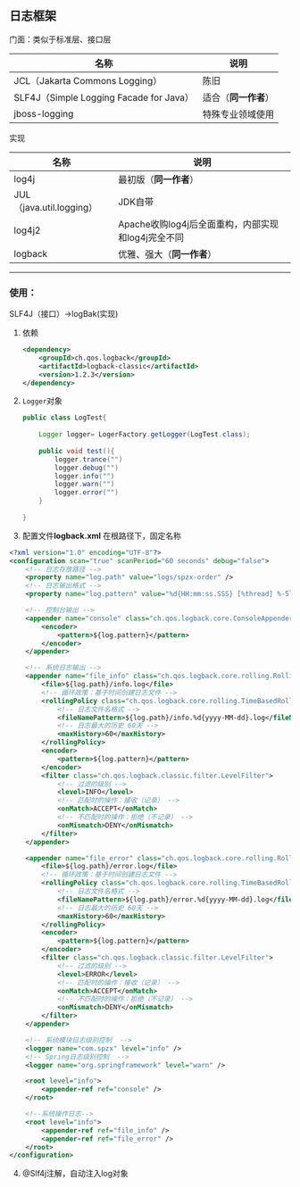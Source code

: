 ## 日志框架

门面：类似于标准层、接口层

| 名称                                    | 说明                 |
| --------------------------------------- | -------------------- |
| JCL（Jakarta Commons Logging）          | 陈旧                 |
| SLF4J（Simple Logging Facade for Java） | 适合（**同一作者**） |
| jboss-logging                           | 特殊专业领域使用     |

实现

| 名称                     | 说明                                               |
| ------------------------ | -------------------------------------------------- |
| log4j                    | 最初版（**同一作者**）                             |
| JUL（java.util.logging） | JDK自带                                            |
| log4j2                   | Apache收购log4j后全面重构，内部实现和log4j完全不同 |
| logback                  | 优雅、强大（**同一作者**）                         |

---

### 使用：

SLF4J（接口）->logBak(实现)



1. 依赖

   ```xml
   <dependency>
       <groupId>ch.qos.logback</groupId>
       <artifactId>logback-classic</artifactId>
       <version>1.2.3</version>
   </dependency>
   ```

2. `Logger`对象

   ```java
   public class LogTest{
       
       Logger logger= LogerFactory.getLogger(LogTest.class);
       
       public void test(){
           logger.trance("")
           logger.debug("")
           logger.info("")
           logger.warn("")
           logger.error("")
       }        
        
   }
   ```

3. 配置文件**logback.xml**  在根路径下，固定名称

```xml
<?xml version="1.0" encoding="UTF-8"?>
<configuration scan="true" scanPeriod="60 seconds" debug="false">
    <!-- 日志存放路径 -->
    <property name="log.path" value="logs/spzx-order" />
    <!-- 日志输出格式 -->
    <property name="log.pattern" value="%d{HH:mm:ss.SSS} [%thread] %-5level %logger{20} - [%method,%line] - %msg%n" />

    <!-- 控制台输出 -->
    <appender name="console" class="ch.qos.logback.core.ConsoleAppender">
        <encoder>
            <pattern>${log.pattern}</pattern>
        </encoder>
    </appender>

    <!-- 系统日志输出 -->
    <appender name="file_info" class="ch.qos.logback.core.rolling.RollingFileAppender">
        <file>${log.path}/info.log</file>
        <!-- 循环政策：基于时间创建日志文件 -->
        <rollingPolicy class="ch.qos.logback.core.rolling.TimeBasedRollingPolicy">
            <!-- 日志文件名格式 -->
            <fileNamePattern>${log.path}/info.%d{yyyy-MM-dd}.log</fileNamePattern>
            <!-- 日志最大的历史 60天 -->
            <maxHistory>60</maxHistory>
        </rollingPolicy>
        <encoder>
            <pattern>${log.pattern}</pattern>
        </encoder>
        <filter class="ch.qos.logback.classic.filter.LevelFilter">
            <!-- 过滤的级别 -->
            <level>INFO</level>
            <!-- 匹配时的操作：接收（记录） -->
            <onMatch>ACCEPT</onMatch>
            <!-- 不匹配时的操作：拒绝（不记录） -->
            <onMismatch>DENY</onMismatch>
        </filter>
    </appender>

    <appender name="file_error" class="ch.qos.logback.core.rolling.RollingFileAppender">
        <file>${log.path}/error.log</file>
        <!-- 循环政策：基于时间创建日志文件 -->
        <rollingPolicy class="ch.qos.logback.core.rolling.TimeBasedRollingPolicy">
            <!-- 日志文件名格式 -->
            <fileNamePattern>${log.path}/error.%d{yyyy-MM-dd}.log</fileNamePattern>
            <!-- 日志最大的历史 60天 -->
            <maxHistory>60</maxHistory>
        </rollingPolicy>
        <encoder>
            <pattern>${log.pattern}</pattern>
        </encoder>
        <filter class="ch.qos.logback.classic.filter.LevelFilter">
            <!-- 过滤的级别 -->
            <level>ERROR</level>
            <!-- 匹配时的操作：接收（记录） -->
            <onMatch>ACCEPT</onMatch>
            <!-- 不匹配时的操作：拒绝（不记录） -->
            <onMismatch>DENY</onMismatch>
        </filter>
    </appender>

    <!-- 系统模块日志级别控制  -->
    <logger name="com.spzx" level="info" />
    <!-- Spring日志级别控制  -->
    <logger name="org.springframework" level="warn" />

    <root level="info">
        <appender-ref ref="console" />
    </root>

    <!--系统操作日志-->
    <root level="info">
        <appender-ref ref="file_info" />
        <appender-ref ref="file_error" />
    </root>
</configuration>

```

4. @Slf4j注解，自动注入log对象